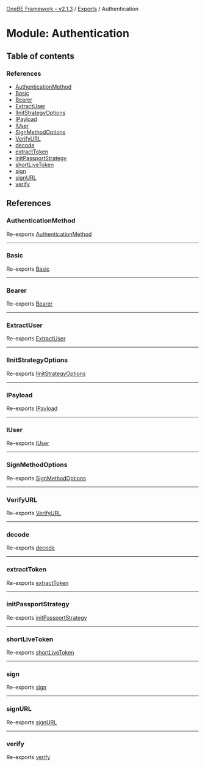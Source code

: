 [OneBE Framework - v2.1.3](../README.md) / [Exports](../modules.md) / Authentication

# Module: Authentication

## Table of contents

### References

- [AuthenticationMethod](Authentication.md#authenticationmethod)
- [Basic](Authentication.md#basic)
- [Bearer](Authentication.md#bearer)
- [ExtractUser](Authentication.md#extractuser)
- [IInitStrategyOptions](Authentication.md#iinitstrategyoptions)
- [IPayload](Authentication.md#ipayload)
- [IUser](Authentication.md#iuser)
- [SignMethodOptions](Authentication.md#signmethodoptions)
- [VerifyURL](Authentication.md#verifyurl)
- [decode](Authentication.md#decode)
- [extractToken](Authentication.md#extracttoken)
- [initPassportStrategy](Authentication.md#initpassportstrategy)
- [shortLiveToken](Authentication.md#shortlivetoken)
- [sign](Authentication.md#sign)
- [signURL](Authentication.md#signurl)
- [verify](Authentication.md#verify)

## References

### AuthenticationMethod

Re-exports [AuthenticationMethod](../enums/Authentication_AuthenticationMethod.AuthenticationMethod.md)

___

### Basic

Re-exports [Basic](Authentication_AuthDecorators.md#basic)

___

### Bearer

Re-exports [Bearer](Authentication_AuthDecorators.md#bearer)

___

### ExtractUser

Re-exports [ExtractUser](Authentication_AuthDecorators.md#extractuser)

___

### IInitStrategyOptions

Re-exports [IInitStrategyOptions](../interfaces/Authentication_Passport.IInitStrategyOptions.md)

___

### IPayload

Re-exports [IPayload](../interfaces/Authentication_IPayload.IPayload.md)

___

### IUser

Re-exports [IUser](../interfaces/Authentication_IUser.IUser.md)

___

### SignMethodOptions

Re-exports [SignMethodOptions](Authentication_AuthDecorators.md#signmethodoptions)

___

### VerifyURL

Re-exports [VerifyURL](Authentication_AuthDecorators.md#verifyurl)

___

### decode

Re-exports [decode](Authentication_JWT.md#decode)

___

### extractToken

Re-exports [extractToken](Authentication_JWT.md#extracttoken)

___

### initPassportStrategy

Re-exports [initPassportStrategy](Authentication_Passport.md#initpassportstrategy)

___

### shortLiveToken

Re-exports [shortLiveToken](Authentication_JWT.md#shortlivetoken)

___

### sign

Re-exports [sign](Authentication_JWT.md#sign)

___

### signURL

Re-exports [signURL](Authentication_AuthDecorators.md#signurl)

___

### verify

Re-exports [verify](Authentication_JWT.md#verify)
